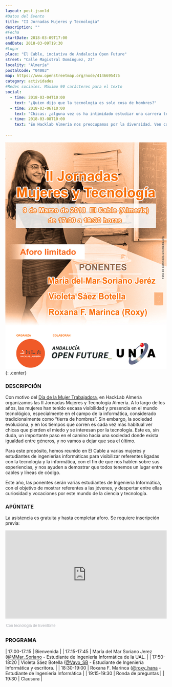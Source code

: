 ```yaml
---
layout: post-jsonld
#Datos del Evento
title: "II Jornadas Mujeres y Tecnología"
description: ""
#Fecha
startDate: 2018-03-09T17:00
endDate: 2018-03-09T19:30
#Lugar
place: "El Cable, inciativa de Andalucía Open Future"
street: "Calle Magistral Domínguez, 23"
locality: "Almería"
postalCode: "04003"
map: https://www.openstreetmap.org/node/4146695475
category: actividades
#Redes sociales. Máximo 90 carácteres para el texto
social:	
  - time: 2018-03-04T10:00
    text: "¿Quien dijo que la tecnología es solo cosa de hombres?"
  - time: 2018-03-06T10:00
    text: "Chicas: ¿alguna vez os ha intimidado estudiar una carrera tecnológica? Pierde el miedo aquí y ahora"
  - time: 2018-03-08T10:00
    text: "En Hacklab Almería nos preocupamos por la diversidad. Ven con nosotros a las II Jornadas MyT con motivo del Día de la Mujer"

---
```


![II Jornadas Mujeres y Tecnología](/recursos/2018-03-09/cartel.jpg){: .center}

### DESCRIPCIÓN

Con motivo del [Día de la Mujer Trabajadora](https://es.wikipedia.org/wiki/D%C3%ADa_Internacional_de_la_Mujer), en HackLab Almería organizamos las II Jornadas Mujeres y Tecnología Almería. A lo largo de los años, las mujeres han tenido escasa visibilidad y presencia en el mundo tecnológico, especialmente en el campo de la informática, considerado tradicionalmente como “tierra de hombres”. Sin embargo, la sociedad evoluciona, y en los tiempos que corren es cada vez más habitual ver chicas que pierden el miedo y se interesan por la tecnología. Este es, sin duda, un importante paso en el camino hacia una sociedad donde exista igualdad entre géneros, y no vamos a dejar que sea el último.

Para este propósito, hemos reunido en El Cable a varias mujeres y estudiantes de ingenierías informáticas para visibilizar referentes ligadas con la tecnología y la informática, con el fin de que nos hablen sobre sus experiencias, y nos ayuden a demostrar que todos tenemos un lugar entre cables y líneas de código.

Este año, las ponentes serán varias estudiantes de Ingeniería Informática, con el objetivo de mostrar referentes a las jóvenes, y despertar entre ellas curiosidad y vocaciones por este mundo de la ciencia y tecnología.

### APÚNTATE

La asistencia es gratuita y hasta completar aforo. Se requiere inscripción previa:

<div style="width:100%; text-align:left;"><iframe src="https://eventbrite.es/tickets-external?eid=43777210816&ref=etckt" frameborder="0" height="275" width="100%" vspace="0" hspace="0" marginheight="5" marginwidth="5" scrolling="auto" allowtransparency="true"></iframe><div style="font-family:Helvetica, Arial; font-size:12px; padding:10px 0 5px; margin:2px; width:100%; text-align:left;" ><a class="powered-by-eb" style="color: #ADB0B6; text-decoration: none;" target="_blank" href="https://www.eventbrite.es/">Con tecnología de Eventbrite</a></div></div>

### PROGRAMA

| 17:00-17:15 |	Bienvenida | 
| 17:15-17:45 |	María del Mar Soriano Jerez ([@MMar_Soriano](https://twitter.com/MMar_Soriano) - Estudiante de Ingeniería Informática de la UAL. | 
| 17:50-18:20 |	Violeta Sáez Botella ([@Vayo_SB](https://twitter.com/Vayo_SB) - Estudiante de Ingeniería Informática y escritora. | 
| 18:30-19:00 | Roxana F. Marinca ([@roxy_hana](https://twitter.com/roxy_hana) - Estudiante de Ingeniería Informática | 
| 19:15-19:30 | Ronda de preguntas | 
| 19:30	| Clausura | 
